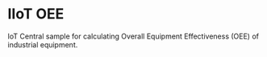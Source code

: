 # IIoT OEE
IoT Central sample for calculating Overall Equipment Effectiveness (OEE) of industrial equipment.

